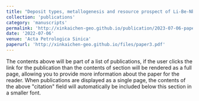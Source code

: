 ```yaml
---
title: "Deposit types, metallogenesis and resource prospect of Li-Be-Nb-Ta deposits in the Great Xing'an Range"
collection: 'publications'
category: 'manuscripts'
permalink: 'http://xinkaichen-geo.github.io/publication/2023-07-06-paper-title-number-3'
date: '2022-07-06'
venue: 'Acta Petrologica Sinica'
paperurl: 'http://xinkaichen-geo.github.io/files/paper3.pdf'
---
```


The contents above will be part of a list of publications, if the user clicks the link for the publication than the contents of section will be rendered as a full page, allowing you to provide more information about the paper for the reader. When publications are displayed as a single page, the contents of the above "citation" field will automatically be included below this section in a smaller font.